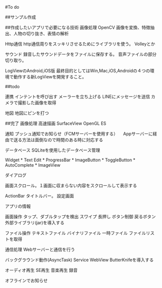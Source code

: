 #To do

##サンプル作成

##作成したいアプリで必要になる技術
画像処理
  OpenCV 画像を変換、特徴抽出、人物の切り抜き、表情の解析
  
Http通信
  http通信周りをスッキリさせるためにライブラリを使う。
  Volleyとか
  
サウンド
  録音したサウンドデータをファイルに保存する。
  音声ファイルの部分切り取り。

LogViewのAndroid,iOS版
  最終目的としてはWin,Mac,iOS,Androidの４つの環境で動作する新LogViewを開発すること。


##todo

連携
  インテントを呼び出す
  メーラーを立ち上げる
  LINEにメッセージを送信
  カメラで撮影した画像を取得
  
地図
  地図にピンを打つ

##完了
画像処理
  高速描画
    SurfaceView
    OpenGL ES


通知
  プッシュ通知でお知らせ（FCMサーバーを使用する）
　Appサーバーに経由で送る方法は面倒なので時間のある時に対応する

データベース
  SQLiteを使用したデータベース管理

  Widget
    * Text Edit
    * ProgressBar
    * ImageButton
    * ToggleButton
    * AutoComplete
    * ImageView
    
  ダイアログ
  
  画面スクロール。１画面に収まらない内容をスクロールして表示する
  
  ActionBar
    タイトルバー。
    設定画面
  
アプリの情報

画面操作
  タップ、ダブルタップを検出
  スワイプ
  長押し
ボタン制御
  戻るボタン
外部ライブラリ(jar)を導入する

ファイル操作
  テキストファイル
  バイナリファイル
  一時ファイル
  ファイルリストを取得

通信処理
  Webサーバーと通信を行う

バックグラウンド動作(AsyncTask)
Service
WebView
ButterKnifeを導入する

オーディオ再生
  SE再生
  音楽再生
  録音

オフラインでお知らせ

